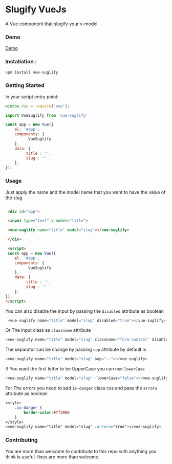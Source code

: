 # Slugify VueJs

A Vue component that slugify your v-model

### Demo

<a href="http://devma.net/package/Suglify">Demo</a>

### Installation :

```javascript
npm install vue-suglify
```

### Getting Started

In your script entry point:

```javascript
window.Vue = require('vue');

import VueSuglify from 'vue-suglify'

const app = new Vue({
    el: '#app',
    components: {
          VueSuglify
    },
    data: {
         title : '',
         slug : ''
    },
});
```

### Usage

Just apply the name and the model name that you want to have the value of the slug

```html

 <div id="app">

 <input type="text" v-model="title">

 <vue-suglify name="title" model="slug"></vue-suglify>

 </div>

 <script>
 const app = new Vue({
    el: '#app',
    components: {
          VueSuglify
    },
    data: {
         title : '',
         slug : ''
    },
});
</script>
```

You can also disable the input by passing the ``disabled`` attribute as boolean

```javascript
 <vue-suglify name="title" model="slug" disabled="true"></vue-suglify>
```
Or The input class as ``classname`` attribute
```javascript
<vue-suglify name="title" model="slug" classname="form-control" disabled="true"></vue-suglify>
```
The separator can be change by passing ``sep`` attribute by default is ``-``
```javascript
<vue-suglify name="title" model="slug" sep="--"></vue-suglify>
```
If You want the first letter to be UpperCase you can use `` lowerCase ``
```javascript
<vue-suglify name="title" model="slug" :lowerCase="false"></vue-suglify>
```
For The errors you need to add ``is-danger`` class css and pass the ``errors`` attribute as boolean
```css
<style>
    .is-danger {
        border-color:#ff3860
    }
</style>
<vue-suglify name="title" model="slug" :errors="true"></vue-suglify>
```

### Contributing

You are more than welcome to contribute to this repo with anything you think is useful. fixes are more than welcome.
